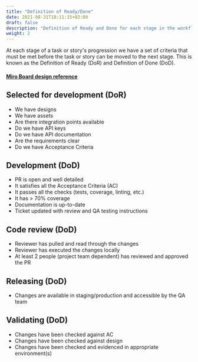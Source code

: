 ```yaml
---
title: "Definition of Ready/Done"
date: 2021-08-31T18:11:15+02:00
draft: false
description: "Definition of Ready and Done for each stage in the workflow"
weight: 2
---
```


At each stage of a task or story's progression we have a set of criteria that must be met before the task or story can be moved to the next stage. This is known as the Definition of Ready (DoR) and Definition of Done (DoD).

#### [Miro Board design reference](https://miro.com/app/board/o9J_lQZaYIk=/)

## Selected for development (DoR)

- We have designs
- We have assets
- Are there integration points available
- Do we have API keys
- Do we have API documentation
- Are the requirements clear
- Do we have Acceptance Criteria

## Development (DoD)

- PR is open and well detailed
- It satisfies all the Acceptance Criteria (AC)
- It passes all the checks (tests, coverage, linting, etc.)
- It has > 70% coverage
- Documentation is up-to-date
- Ticket updated with review and QA testing instructions

## Code review (DoD)

- Reviewer has pulled and read through the changes
- Reviewer has executed the changes locally
- At least 2 people (project team dependent) has reviewed and approved the PR

## Releasing (DoD)

- Changes are available in staging/production and accessible by the QA team

## Validating (DoD)

- Changes have been checked against AC
- Changes have been checked against design
- Changes have been checked and evidenced in appropriate environment(s)
